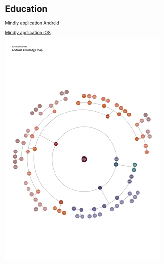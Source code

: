 # Education

[Mindly application Android](https://play.google.com/store/apps/details?id=com.dripgrind.mindly)

[Mindly application iOS](https://itunes.apple.com/us/app/mindly/id771221376)


![Alt text](/Android_knowledge_map.jpg?raw=true "Android knowledge map")
